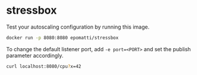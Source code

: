 # stressbox

Test your autoscaling configuration by running this image.

```sh
docker run -p 8080:8080 epomatti/stressbox
```

To change the default listener port, add `-e port=<PORT>` and set the publish parameter accordingly.

```sh
curl localhost:8080/cpu?x=42
```
